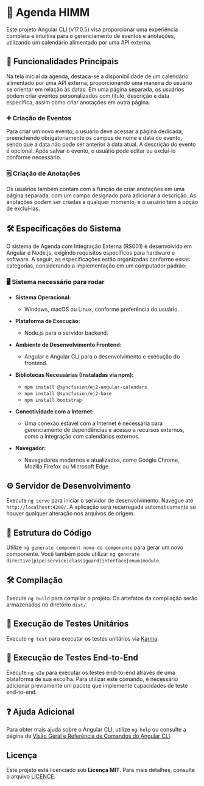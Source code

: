 # 📅 Agenda HIMM

Este projeto Angular CLI (v17.0.5) visa proporcionar uma experiência completa e intuitiva para o gerenciamento de eventos e anotações, utilizando um calendário alimentado por uma API externa.

## 🚀 Funcionalidades Principais

Na tela inicial da agenda, destaca-se a disponibilidade de um calendário alimentado por uma API externa, proporcionando uma maneira do usuário se orientar em relação às datas. Em uma página separada, os usuários podem criar eventos personalizados com título, descrição e data específica, assim como criar anotações em outra página.

### ➕ Criação de Eventos

Para criar um novo evento, o usuário deve acessar a página dedicada, preenchendo obrigatoriamente os campos de nome e data do evento, sendo que a data não pode ser anterior à data atual. A descrição do evento é opcional. Após salvar o evento, o usuário pode editar ou excluí-lo conforme necessário.

### 🗒️ Criação de Anotações

Os usuários também contam com a função de criar anotações em uma página separada, com um campo designado para adicionar a descrição. As anotações podem ser criadas a qualquer momento, e o usuário tem a opção de excluí-las.

## 🛠️ Especificações do Sistema

O sistema de Agenda com Integração Externa (RS001) é desenvolvido em Angular e Node.js, exigindo requisitos específicos para hardware e software. A seguir, as especificações estão organizadas conforme essas categorias, considerando a implementação em um computador padrão:

### 🖥️ Sistema necessário para rodar

- **Sistema Operacional:**

  - Windows, macOS ou Linux, conforme preferência do usuário.

- **Plataforma de Execução:**

  - Node.js para o servidor backend.

- **Ambiente de Desenvolvimento Frontend:**

  - Angular e Angular CLI para o desenvolvimento e execução do frontend.

- **Bibliotecas Necessárias (Instaladas via npm):**

  - `npm install @syncfusion/ej2-angular-calendars`
  - `npm install @syncfusion/ej2-base`
  - `npm install bootstrap`

- **Conectividade com a Internet:**

  - Uma conexão estável com a Internet é necessária para gerenciamento de dependências e acesso a recursos externos, como a integração com calendários externos.

- **Navegador:**
  - Navegadores modernos e atualizados, como Google Chrome, Mozilla Firefox ou Microsoft Edge.

## ⚙️ Servidor de Desenvolvimento

Execute `ng serve` para iniciar o servidor de desenvolvimento. Navegue até `http://localhost:4200/`. A aplicação será recarregada automaticamente se houver qualquer alteração nos arquivos de origem.

## 🧱 Estrutura do Código

Utilize `ng generate component nome-do-componente` para gerar um novo componente. Você também pode utilizar `ng generate directive|pipe|service|class|guard|interface|enum|module`.

## 🛠️ Compilação

Execute `ng build` para compilar o projeto. Os artefatos da compilação serão armazenados no diretório `dist/`.

## 🧪 Execução de Testes Unitários

Execute `ng test` para executar os testes unitários via [Karma](https://karma-runner.github.io).

## 🚀 Execução de Testes End-to-End

Execute `ng e2e` para executar os testes end-to-end através de uma plataforma de sua escolha. Para utilizar este comando, é necessário adicionar previamente um pacote que implemente capacidades de teste end-to-end.

## ❓ Ajuda Adicional

Para obter mais ajuda sobre o Angular CLI, utilize `ng help` ou consulte a página de [Visão Geral e Referência de Comandos do Angular CLI](https://angular.io/cli).

## Licença

Este projeto está licenciado sob **Licença MIT**. Para mais detalhes, consulte o arquivo <a href="https://github.com/MarcosViniicius/Projeto-ExemplIFiqui/blob/master/LICENSE.md">LICENCE</a>.
